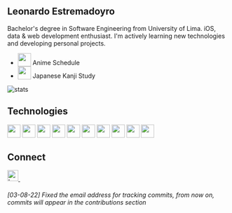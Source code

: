 
## Leonardo Estremadoyro

Bachelor's degree in Software Engineering from University of Lima. iOS, data & web development enthusiast. I'm actively learning new technologies and developing personal projects.
- <img height="30" src="https://i.ibb.co/J5v65FQ/Anime-Schedule-icon-v15.png" style="vertical-align: bottom;" /> <a style="text-decoration:none" href="https://apps.apple.com/app/id6473803665">Anime Schedule</a>
- <img height="30" src="https://i.ibb.co/0QJzdQj/app2.webp" style="vertical-align: bottom;" /> <a style="text-decoration:none" href="https://apps.apple.com/app/id6479965024">Japanese Kanji Study</a>

![stats](https://github-readme-stats.vercel.app/api?username=estremadoyro&theme=dracula)

## Technologies
<p>
<img height="30" src="https://www.vectorlogo.zone/logos/swift/swift-icon.svg" />
<img height="30" src="https://www.vectorlogo.zone/logos/javascript/javascript-icon.svg" />
<img height="30" src="https://www.vectorlogo.zone/logos/python/python-icon.svg" />
<img height="30" src="https://www.vectorlogo.zone/logos/java/java-icon.svg" />
<img height="30" src="https://www.vectorlogo.zone/logos/reactjs/reactjs-icon.svg" />
<img height="30" src="https://www.vectorlogo.zone/logos/nodejs/nodejs-icon.svg" />
<img height="30" src="https://www.vectorlogo.zone/logos/git-scm/git-scm-icon.svg" />
<img height="30" src="https://www.vectorlogo.zone/logos/mysql/mysql-icon.svg" />
<img height="30" src="https://www.vectorlogo.zone/logos/mongodb/mongodb-icon.svg" />
<img height="30" src="https://www.vectorlogo.zone/logos/firebase/firebase-icon.svg" />
</p>

## Connect
<a href="https://www.linkedin.com/in/leonardo-estremadoyro/" target="_blank"> 
  <img align="" alt="Leonardo's LinkedIn" width="25px" src="https://www.vectorlogo.zone/logos/linkedin/linkedin-icon.svg" /> 
</a> &nbsp;

###### *[03-08-22] Fixed the email address for tracking commits, from now on, commits will appear in the contributions section*

